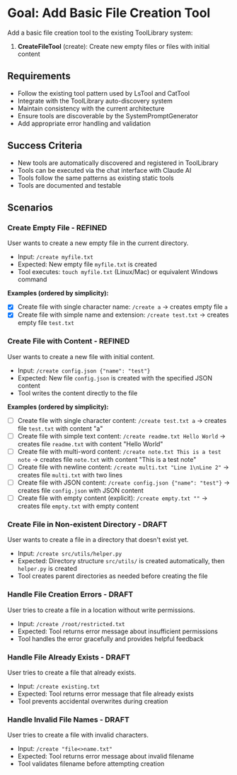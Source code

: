 # Goal: Add Basic File Creation Tool

Add a basic file creation tool to the existing ToolLibrary system:

1. **CreateFileTool** (create): Create new empty files or files with initial content

## Requirements
- Follow the existing tool pattern used by LsTool and CatTool
- Integrate with the ToolLibrary auto-discovery system
- Maintain consistency with the current architecture
- Ensure tools are discoverable by the SystemPromptGenerator
- Add appropriate error handling and validation

## Success Criteria
- New tools are automatically discovered and registered in ToolLibrary
- Tools can be executed via the chat interface with Claude AI
- Tools follow the same patterns as existing static tools
- Tools are documented and testable

## Scenarios

### Create Empty File - REFINED
User wants to create a new empty file in the current directory.
- Input: `/create myfile.txt`
- Expected: New empty file `myfile.txt` is created
- Tool executes: `touch myfile.txt` (Linux/Mac) or equivalent Windows command

**Examples (ordered by simplicity):**
- [x] Create file with single character name: `/create a` → creates empty file `a`
- [x] Create file with simple name and extension: `/create test.txt` → creates empty file `test.txt`

### Create File with Content - REFINED
User wants to create a new file with initial content.
- Input: `/create config.json {"name": "test"}`
- Expected: New file `config.json` is created with the specified JSON content
- Tool writes the content directly to the file

**Examples (ordered by simplicity):**
- [ ] Create file with single character content: `/create test.txt a` → creates file `test.txt` with content "a"
- [ ] Create file with simple text content: `/create readme.txt Hello World` → creates file `readme.txt` with content "Hello World"
- [ ] Create file with multi-word content: `/create note.txt This is a test note` → creates file `note.txt` with content "This is a test note"
- [ ] Create file with newline content: `/create multi.txt "Line 1\nLine 2"` → creates file `multi.txt` with two lines
- [ ] Create file with JSON content: `/create config.json {"name": "test"}` → creates file `config.json` with JSON content
- [ ] Create file with empty content (explicit): `/create empty.txt ""` → creates file `empty.txt` with empty content

### Create File in Non-existent Directory - DRAFT
User wants to create a file in a directory that doesn't exist yet.
- Input: `/create src/utils/helper.py`
- Expected: Directory structure `src/utils/` is created automatically, then `helper.py` is created
- Tool creates parent directories as needed before creating the file

### Handle File Creation Errors - DRAFT
User tries to create a file in a location without write permissions.
- Input: `/create /root/restricted.txt`
- Expected: Tool returns error message about insufficient permissions
- Tool handles the error gracefully and provides helpful feedback

### Handle File Already Exists - DRAFT
User tries to create a file that already exists.
- Input: `/create existing.txt`
- Expected: Tool returns error message that file already exists
- Tool prevents accidental overwrites during creation

### Handle Invalid File Names - DRAFT
User tries to create a file with invalid characters.
- Input: `/create "file<>name.txt"`
- Expected: Tool returns error message about invalid filename
- Tool validates filename before attempting creation